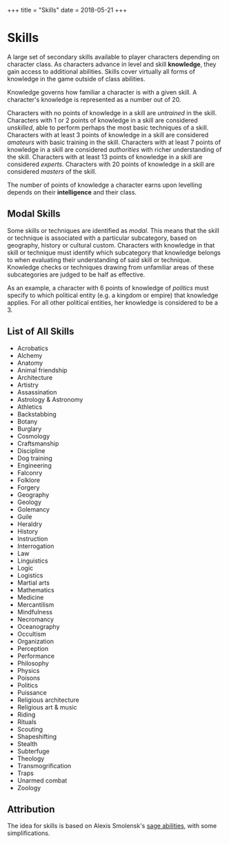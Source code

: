 +++
title = "Skills"
date = 2018-05-21
+++

# Skills

A large set of secondary skills available to player characters depending on character class.
As characters advance in level and skill **knowledge**, they gain access to additional abilities.
Skills cover virtually all forms of knowledge in the game outside of class abilities.

Knowledge governs how familiar a character is with a given skill.
A character's knowledge is represented as a number out of 20.

Characters with no points of knowledge in a skill are *untrained* in the skill.
Characters with 1 or 2 points of knowledge in a skill are considered *unskilled*, able to perform perhaps the most basic techniques of a skill.
Characters with at least 3 points of knowledge in a skill are considered *amateurs* with basic training in the skill.
Characters with at least 7 points of knowledge in a skill are considered *authorities* with richer understanding of the skill.
Characters with at least 13 points of knowledge in a skill are considered *experts*.
Characters with 20 points of knowledge in a skill are considered *masters* of the skill.

The number of points of knowledge a character earns upon levelling depends on their **intelligence** and their class.

## Modal Skills

Some skills or techniques are identified as *modal*.
This means that the skill or technique is associated with a particular subcategory, based on geography, history or cultural custom.
Characters with knowledge in that skill or technique must identify which subcategory that knowledge belongs to when evaluating their understanding of said skill or technique.
Knowledge checks or techniques drawing from unfamiliar areas of these subcategories are judged to be half as effective.

As an example, a character with 6 points of knowledge of *politics* must specify to which political entity (e.g. a kingdom or empire) that knowledge applies.
For all other political entities, her knowledge is considered to be a 3.

## List of All Skills

* Acrobatics
* Alchemy
* Anatomy
* Animal friendship
* Architecture
* Artistry
* Assassination
* Astrology & Astronomy
* Athletics
* Backstabbing
* Botany
* Burglary
* Cosmology
* Craftsmanship
* Discipline
* Dog training
* Engineering
* Falconry
* Folklore
* Forgery
* Geography
* Geology
* Golemancy
* Guile
* Heraldry
* History
* Instruction
* Interrogation
* Law
* Linguistics
* Logic
* Logistics
* Martial arts
* Mathematics
* Medicine
* Mercantilism
* Mindfulness
* Necromancy
* Oceanography
* Occultism
* Organization
* Perception
* Performance
* Philosophy
* Physics
* Poisons
* Politics
* Puissance
* Religious architecture
* Religious art & music
* Riding
* Rituals
* Scouting
* Shapeshifting
* Stealth
* Subterfuge
* Theology
* Transmogrification
* Traps
* Unarmed combat
* Zoology

## Attribution

The idea for skills is based on Alexis Smolensk's [sage abilities](https://tao-dndwiki.blogspot.com/2018/02/sage-abilities.html), with some simplifications.
